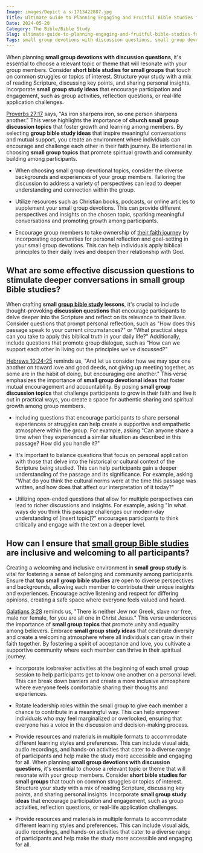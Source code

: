 ```yaml
---
Image: images/Depict a s-1713422887.jpg
Title: Ultimate Guide to Planning Engaging and Fruitful Bible Studies for Small Groups
Date: 2024-05-20
Category: The Bible/Bible Study
Slug: ultimate-guide-to-planning-engaging-and-fruitful-bible-studies-for-small-groups
Tags: small group devotions with discussion questions, small group devotional ideas, small group study ideas, short bible studies for small groups, small group bible study lessons, church small group discussion topics, group bible study ideas, top small group bible studies, small group topics, the bible, bible study
---
```

When planning **small group devotions with discussion questions**, it's essential to choose a relevant topic or theme that will resonate with your group members. Consider **short bible studies for small groups** that touch on common struggles or topics of interest. Structure your study with a mix of reading Scripture, discussing key points, and sharing personal insights. Incorporate **small group study ideas** that encourage participation and engagement, such as group activities, reflection questions, or real-life application challenges.

[Proverbs 27:17](https://www.bibleref.com/Proverbs/27/Proverbs-27-17.html) says, "As iron sharpens iron, so one person sharpens another." This verse highlights the importance of **church small group discussion topics** that foster growth and learning among members. By selecting **group bible study ideas** that inspire meaningful conversations and mutual support, you create an environment where individuals can encourage and challenge each other in their faith journey. Be intentional in choosing **small group topics** that promote spiritual growth and community building among participants.

- When choosing small group devotional topics, consider the diverse backgrounds and experiences of your group members. Tailoring the discussion to address a variety of perspectives can lead to deeper understanding and connection within the group.

- Utilize resources such as Christian books, podcasts, or online articles to supplement your small group devotions. This can provide different perspectives and insights on the chosen topic, sparking meaningful conversations and promoting growth among participants.

- Encourage group members to take ownership of [their faith journey](/the-origin-of-the-holy-spirit-in-scripture-a-comprehensive-guide) by incorporating opportunities for personal reflection and goal-setting in your small group devotions. This can help individuals apply biblical principles to their daily lives and deepen their relationship with God.

## What are some effective **discussion questions** to stimulate deeper conversations in small group **Bible studies**?

When crafting **small [group bible study](/the-ultimate-guide-to-bible-study-booklets-for-adult-christian-education) lessons**, it's crucial to include thought-provoking **discussion questions** that encourage participants to delve deeper into the Scripture and reflect on its relevance to their lives. Consider questions that prompt personal reflection, such as "How does this passage speak to your current circumstances?" or "What practical steps can you take to apply this biblical truth in your daily life?" Additionally, include questions that promote group dialogue, such as "How can we support each other in living out the principles we've discussed?"

[Hebrews 10:24-25](https://www.bibleref.com/Hebrews/10/Hebrews-10-24.html) reminds us, "And let us consider how we may spur one another on toward love and good deeds, not giving up meeting together, as some are in the habit of doing, but encouraging one another." This verse emphasizes the importance of **small group devotional ideas** that foster mutual encouragement and accountability. By posing **small group discussion topics** that challenge participants to grow in their faith and live it out in practical ways, you create a space for authentic sharing and spiritual growth among group members.

- Including questions that encourage participants to share personal experiences or struggles can help create a supportive and empathetic atmosphere within the group. For example, asking "Can anyone share a time when they experienced a similar situation as described in this passage? How did you handle it?"

- It's important to balance questions that focus on personal application with those that delve into the historical or cultural context of the Scripture being studied. This can help participants gain a deeper understanding of the passage and its significance. For example, asking "What do you think the cultural norms were at the time this passage was written, and how does that affect our interpretation of it today?"

- Utilizing open-ended questions that allow for multiple perspectives can lead to richer discussions and insights. For example, asking "In what ways do you think this passage challenges our modern-day understanding of [insert topic]?" encourages participants to think critically and engage with the text on a deeper level.

## How can I ensure that **[small group Bible studies](/ultimate-guide-to-small-group-bible-studies-engage-grow-and-connect)** are inclusive and welcoming to all participants?

Creating a welcoming and inclusive environment in **small group study** is vital for fostering a sense of belonging and community among participants. Ensure that **top small group bible studies** are open to diverse perspectives and backgrounds, allowing each member to contribute their unique insights and experiences. Encourage active listening and respect for differing opinions, creating a safe space where everyone feels valued and heard.

[Galatians 3:28](https://www.bibleref.com/Galatians/3/Galatians-3-28.html) reminds us, "There is neither Jew nor Greek, slave nor free, male nor female, for you are all one in Christ Jesus." This verse underscores the importance of **small group topics** that promote unity and equality among believers. Embrace **small group study ideas** that celebrate diversity and create a welcoming atmosphere where all individuals can grow in their faith together. By fostering a spirit of acceptance and love, you cultivate a supportive community where each member can thrive in their spiritual journey.

- Incorporate icebreaker activities at the beginning of each small group session to help participants get to know one another on a personal level. This can break down barriers and create a more inclusive atmosphere where everyone feels comfortable sharing their thoughts and experiences.

- Rotate leadership roles within the small group to give each member a chance to contribute in a meaningful way. This can help empower individuals who may feel marginalized or overlooked, ensuring that everyone has a voice in the discussion and decision-making process.

- Provide resources and materials in multiple formats to accommodate different learning styles and preferences. This can include visual aids, audio recordings, and hands-on activities that cater to a diverse range of participants and help make the study more accessible and engaging for all.
When planning **small group devotions with discussion questions**, it's essential to choose a relevant topic or theme that will resonate with your group members. Consider **short bible studies for small groups** that touch on common struggles or topics of interest. Structure your study with a mix of reading Scripture, discussing key points, and sharing personal insights. Incorporate **small group study ideas** that encourage participation and engagement, such as group activities, reflection questions, or real-life application challenges.

- Provide resources and materials in multiple formats to accommodate different learning styles and preferences. This can include visual aids, audio recordings, and hands-on activities that cater to a diverse range of participants and help make the study more accessible and engaging for all.
